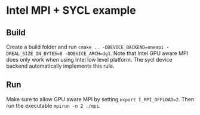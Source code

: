 <!--
    SPDX-FileCopyrightText: 2019-2024 SeisSol Group

    SPDX-License-Identifier: BSD-3-Clause
-->

# Intel MPI + SYCL example

## Build
Create a build folder and run `cmake .. -DDEVICE_BACKEND=oneapi -DREAL_SIZE_IN_BYTES=8 -DDEVICE_ARCH=dg1`.
Note that Intel GPU aware MPI does only work when using Intel low level platform. 
The sycl device backend automatically implements this rule.

## Run
Make sure to allow GPU aware MPI by setting `export I_MPI_OFFLOAD=2`.
Then run the executable `mpirun -n 2 ./mpi`.